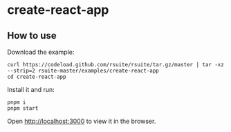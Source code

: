 # create-react-app

## How to use

Download the example:

```
curl https://codeload.github.com/rsuite/rsuite/tar.gz/master | tar -xz --strip=2 rsuite-master/examples/create-react-app
cd create-react-app
```

Install it and run:

```
pnpm i
pnpm start
```

Open [http://localhost:3000](http://localhost:3000) to view it in the browser.
